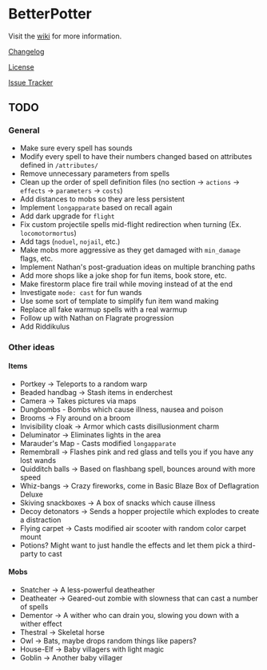 # BetterPotter

Visit the [wiki](https://github.com/grisstyl/BetterPotter/wiki) for more information.

[Changelog](https://github.com/grisstyl/BetterPotter/blob/master/changelog.md)

[License](https://github.com/grisstyl/BetterPotter/blob/master/license.md)

[Issue Tracker](https://github.com/grisstyl/BetterPotter/issues)

## TODO

### General

* Make sure every spell has sounds
* Modify every spell to have their numbers changed based on attributes defined in `/attributes/`
* Remove unnecessary parameters from spells
* Clean up the order of spell definition files (no section -> `actions` -> `effects` -> `parameters` -> `costs`)
* Add distances to mobs so they are less persistent
* Implement `longapparate` based on recall again
* Add dark upgrade for `flight`
* Fix custom projectile spells mid-flight redirection when turning (Ex. `locomotormortus`)
* Add tags (`noduel`, `nojail`, etc.)
* Make mobs more aggressive as they get damaged with `min_damage` flags, etc.
* Implement Nathan's post-graduation ideas on multiple branching paths
* Add more shops like a joke shop for fun items, book store, etc.
* Make firestorm place fire trail while moving instead of at the end
* Investigate `mode: cast` for fun wands
* Use some sort of template to simplify fun item wand making
* Replace all fake warmup spells with a real warmup
* Follow up with Nathan on Flagrate progression
* Add Riddikulus

### Other ideas

#### Items

* Portkey -> Teleports to a random warp
* Beaded handbag -> Stash items in enderchest
* Camera -> Takes pictures via maps
* Dungbombs - Bombs which cause illness, nausea and poison
* Brooms -> Fly around on a broom
* Invisibility cloak -> Armor which casts disillusionment charm
* Deluminator -> Eliminates lights in the area
* Marauder's Map - Casts modified `longapparate`
* Remembrall -> Flashes pink and red glass and tells you if you have any lost wands
* Quidditch balls -> Based on flashbang spell, bounces around with more speed
* Whiz-bangs -> Crazy fireworks, come in Basic Blaze Box of Deflagration Deluxe
* Skiving snackboxes -> A box of snacks which cause illness
* Decoy detonators -> Sends a hopper projectile which explodes to create a distraction
* Flying carpet -> Casts modified air scooter with random color carpet mount
* Potions? Might want to just handle the effects and let them pick a third-party to cast

#### Mobs

* Snatcher -> A less-powerful deatheather
* Deatheater -> Geared-out zombie with slowness that can cast a number of spells
* Dementor -> A wither who can drain you, slowing you down with a wither effect
* Thestral -> Skeletal horse
* Owl -> Bats, maybe drops random things like papers?
* House-Elf -> Baby villagers with light magic
* Goblin -> Another baby villager
